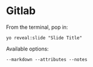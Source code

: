 
# Gitlab

From the terminal, pop in:

  ```yo reveal:slide "Slide Title"```

Available options:

 ```--markdown --attributes --notes```
